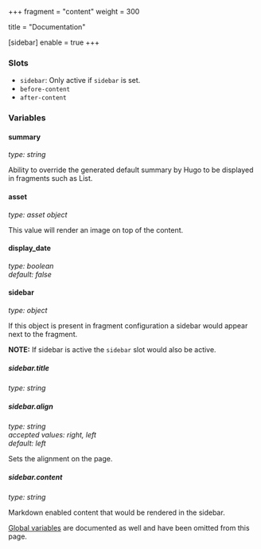 +++
fragment = "content"
weight = 300

title = "Documentation"

[sidebar]
  enable = true
+++

### Slots

- `sidebar`: Only active if `sidebar` is set.
- `before-content`
- `after-content`

### Variables

#### summary
*type: string*

Ability to override the generated default summary by Hugo to be displayed in fragments such as List.

#### asset
*type: asset object*

This value will render an image on top of the content.

#### display_date
*type: boolean*  
*default: false*

#### sidebar
*type: object*

If this object is present in fragment configuration a sidebar would appear next to the fragment.

**NOTE:** If sidebar is active the `sidebar` slot would also be active.

##### sidebar.title
*type: string*

##### sidebar.align
*type: string*  
*accepted values: right, left*  
*default: left*

Sets the alignment on the page.

##### sidebar.content
*type: string*

Markdown enabled content that would be rendered in the sidebar.

[Global variables](/docs/global-variables) are documented as well and have been omitted from this page.
